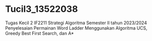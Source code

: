 # Tucil3_13522038
Tugas Kecil 2 IF2211 Strategi Algoritma Semester II tahun 2023/2024 Penyelesaian Permainan Word Ladder Menggunakan Algoritma UCS, Greedy Best First Search, dan A*
